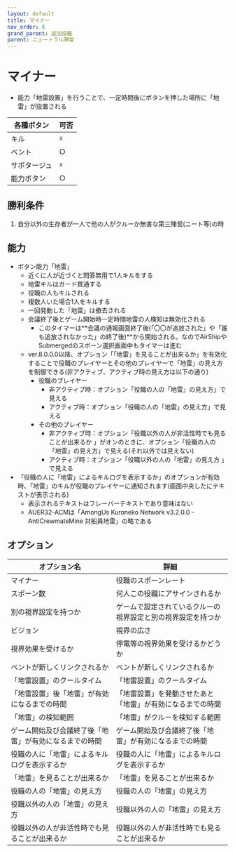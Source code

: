 ```yaml
---
layout: default
title: マイナー
nav_order: 8
grand_parent: 追加役職
parent: ニュートラル陣営
---
```


# マイナー

- 能力「地雷設置」を行うことで、一定時間後にボタンを押した場所に「地雷」が設置される

|  各種ボタン |  可否  |
| ---- | ---- |
|  キル  | ☓ |
|  ベント  | ○ |
|  サボタージュ  | ☓ |
|  能力ボタン  | ○ |

## 勝利条件
1. 自分以外の生存者が一人で他の人がクルーか無害な第三陣営(ニート等)の時

## 能力

- ボタン能力「地雷」
  - 近くに人が近づくと問答無用で1人キルをする
  - 地雷キルはガード貫通する
  - 役職の人もキルされる
  - 複数人いた場合1人をキルする
  - 一回発動した「地雷」は撤去される
  - 会議終了後とゲーム開始時一定時間地雷の人検知は無効化される
    - このタイマーは**会議の通報画面終了後(「〇〇が追放された」や「誰も追放されなかった」の終了後)**から開始される。なのでAirShipやSubmergedのスポーン選択画面中もタイマーは進む
  - ver.8.0.0.0以降、オプション「「地雷」を見ることが出来るか」を有効化することで役職のプレイヤーとその他のプレイヤーで「地雷」の見え方を制御できる(非アクティブ、アクティブ時の見え方は以下の通り)
    - 役職のプレイヤー
      - 非アクティブ時：オプション「役職の人の「地雷」の見え方」で見える
      - アクティブ時：オプション「役職の人の「地雷」の見え方」で見える
    - その他のプレイヤー
      - 非アクティブ時：オプション「役職以外の人が非活性時でも見ることが出来るか
」がオンのときに、オプション「役職の人の「地雷」の見え方」で見える(それ以外では見えない)
      - アクティブ時：オプション「役職以外の人の「地雷」の見え方
」で見える
- 「役職の人に「地雷」によるキルログを表示するか」のオプションが有効時、「地雷」のキルが役職のプレイヤーに通知されます(画面中央したにテキストが表示される)
  - 表示されるテキストはフレーバーテキストであり意味はない
  - AUER32-ACMは「AmongUs Kuroneko Network v3.2.0.0 - AntiCrewmateMine 対船員地雷」の略である

## オプション

|  オプション名 |  詳細  |
| ---- | ---- |
|  マイナー  | 役職のスポーンレート |
|  スポーン数  | 何人この役職にアサインされるか |
|  別の視界設定を持つか  |  ゲームで設定されているクルーの視界設定と別の視界設定を持つか  |
|  ビジョン  |  視界の広さ  |
|  視界効果を受けるか  |  停電等の視界効果を受けるかどうか  |
|  ベントが新しくリンクされるか  | ベントが新しくリンクされるか |
|  「地雷設置」のクールタイム  | 「地雷設置」のクールタイム |
|  「地雷設置」後「地雷」が有効になるまでの時間  |  「地雷設置」を発動させたあと「地雷」が有効になるまでの時間  |
|  「地雷」の検知範囲  |  「地雷」がクルーを検知する範囲  |
|  ゲーム開始及び会議終了後「地雷」が有効になるまでの時間  |  ゲーム開始及び会議終了後「地雷」が有効になるまでの時間  |
|  役職の人に「地雷」によるキルログを表示するか  |  役職の人に「地雷」によるキルログを表示するか  |
|  「地雷」を見ることが出来るか  |  「地雷」を見ることが出来るか  |
|  役職の人の「地雷」の見え方  |  役職の人の「地雷」の見え方  |
|  役職以外の人の「地雷」の見え方  |  役職以外の人の「地雷」の見え方  |
|  役職以外の人が非活性時でも見ることが出来るか  |  役職以外の人が非活性時でも見ることが出来るか  |